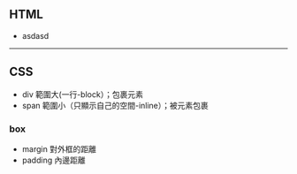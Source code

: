 ## HTML
- asdasd
----
## CSS
- div 
範圍大(一行-block）；包裹元素
- span 
範圍小（只顯示自己的空間-inline）；被元素包裹

### box
- margin 對外框的距離
- padding 內邊距離
